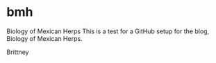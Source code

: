 # bmh
Biology of Mexican Herps
This is a test for a GitHub setup for the blog, Biology of Mexican Herps.

Brittney

